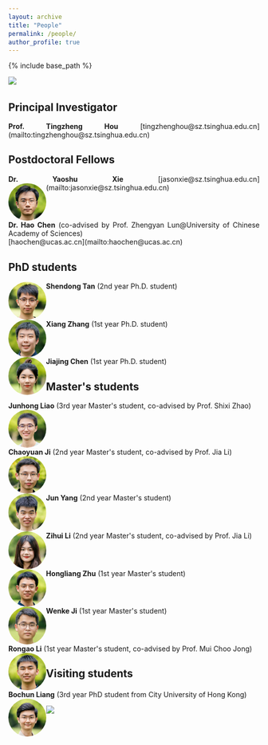```yaml
---
layout: archive
title: "People"
permalink: /people/
author_profile: true
---
```


{% include base_path %}

<style>
    .res-text {
        text-align: justify;
        clear: both;
    }
    .res {
        float: left;
        width: 15%;
        border-radius: 50%;
    }
    @media only screen and (max-width: 800px) and (orientation:portrait) {
        .res {
            width: 100%;
        }
    }
</style>

<img src="/images/groupphoto4.jpg"/>
 
## Principal Investigator

<div class="res-text" markdown="1">
<b>Prof. Tingzheng Hou</b> [tingzhenghou@sz.tsinghua.edu.cn](mailto:tingzhenghou@sz.tsinghua.edu.cn)
</div>

## Postdoctoral Fellows

<div class="res-text" markdown="1">
<b>Dr. Yaoshu Xie</b> [jasonxie@sz.tsinghua.edu.cn](mailto:jasonxie@sz.tsinghua.edu.cn)
<img class="res" src="/images/xys.jpg" alt="Dr. Yaoshu Xie"/>
</div>
<p></p>
<div class="res-text">
<b>Dr. Hao Chen</b> (co-advised by Prof. Zhengyan Lun@University of Chinese Academy of Sciences)</b> <br>
[haochen@ucas.ac.cn](mailto:haochen@ucas.ac.cn)
</div>

## PhD students

<div class="res-text">
<b>Shendong Tan</b> (2nd year Ph.D. student)
<img class="res" src="/images/tsd.jpg" alt="Shendong Tan"/>
</div>
<p></p>
<div class="res-text">
<b>Xiang Zhang</b> (1st year Ph.D. student)
<img class="res" src="/images/zx.jpg" alt="Xiang Zhang"/>
</div>
<p></p>
<div class="res-text">
<b>Jiajing Chen</b> (1st year Ph.D. student)
<img class="res" src="/images/cjj.jpg" alt="Jiajiang Chen"/>
</div>

## Master's students

<div class="res-text">
<b>Junhong Liao</b> (3rd year Master's student, co-advised by Prof. Shixi Zhao)
<img class="res" src="/images/ljh.jpg" alt="Junhong Liao"/>
</div>
<p></p>
<div class="res-text">
<b>Chaoyuan Ji</b> (2nd year Master's student, co-advised by Prof. Jia Li)
<img class="res" src="/images/jcy.jpg" alt="Chaoyuan Ji"/>
</div>
<p></p>
<div class="res-text">
<b>Jun Yang</b> (2nd year Master's student)
<img class="res" src="/images/yj.jpg" alt="Jun Yang"/>
</div>
<p></p>
<div class="res-text">
<b>Zihui Li</b> (2nd year Master's student, co-advised by Prof. Jia Li)
<img class="res" src="/images/lzh.jpg" alt="Zihui Li"/>
</div>
<p></p>
<div class="res-text">
<b>Hongliang Zhu</b> (1st year Master's student)
<img class="res" src="/images/zhl.jpg" alt="Hongliang Zhu"/>
</div>
<p></p>
<div class="res-text">
<b>Wenke Ji</b> (1st year Master's student)
<img class="res" src="/images/jwk.jpg" alt="Wenke Ji"/>
</div>
<p></p>
<div class="res-text">
<b>Rongao Li</b> (1st year Master's student, co-advised by Prof. Mui Choo Jong)
<img class="res" src="/images/lra.jpg" alt="Rongao Li"/>
</div>

## Visiting students

<div class="res-text">
<b>Bochun Liang</b> (3rd year PhD student from City University of Hong Kong)
<img class="res" src="/images/lbc.jpg" alt="Bochun Liang"/>
</div>
<p></p>

<img src="/images/groupphoto5.jpg"/>

<script src="/assets/js/vanilla-back-to-top.min.js"></script>
<script>addBackToTop({
  diameter: 56,
  backgroundColor: '#ddd',
  textColor: '#003262'
})</script>
